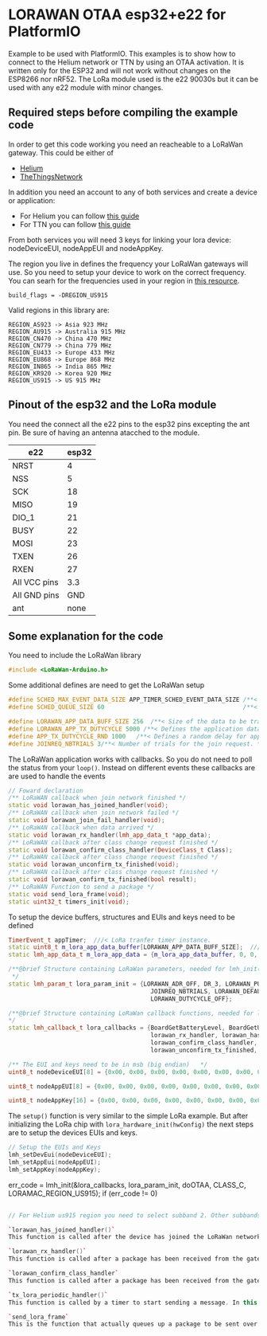 LORAWAN OTAA esp32+e22 for PlatformIO
===    
Example to be used with PlatformIO. This examples is to show how to connect to the Helium network or TTN
by using an OTAA activation. It is written only for the ESP32 and will not work without changes on the ESP8266 nor nRF52. The LoRa module used is the e22 90030s but it can be used with any e22 module with minor changes.

Required steps before compiling the example code
---
In order to get this code working you need an reacheable to a LoRaWan gateway. This could be either of    
- [Helium](https://www.helium.com)
- [TheThingsNetwork](https://thethingsnetwork.org/)

In addition you need an account to any of both services and create a device or application:
- For Helium you can follow [this guide](https://docs.helium.com/use-the-network/console/quickstart/)
- For TTN you can follow [this guide](https://www.thethingsnetwork.org/docs/devices/registration/)

From both services you will need 3 keys for linking your lora device: nodeDeviceEUI, nodeAppEUI and nodeAppKey.

The region you live in defines the frequency your LoRaWan gateways will use. So you need to setup your device to work on the correct frequency. You can searh for the frequencies used in your region in [this 
resource](https://docs.helium.com/lorawan-on-helium/frequency-plans/).

```
build_flags = -DREGION_US915
```
Valid regions in this library are:
```
REGION_AS923 -> Asia 923 MHz
REGION_AU915 -> Australia 915 MHz
REGION_CN470 -> China 470 MHz
REGION_CN779 -> China 779 MHz
REGION_EU433 -> Europe 433 MHz
REGION_EU868 -> Europe 868 MHz
REGION_IN865 -> India 865 MHz
REGION_KR920 -> Korea 920 MHz
REGION_US915 -> US 915 MHz
```

Pinout of the esp32 and the LoRa module
---

You need the connect all the e22 pins to the esp32 pins excepting the ant pin. Be sure of having an antenna
atacched to the module.

| e22          	| esp32 	|
|--------------	|-------	|
| NRST         	| 4     	|
| NSS          	| 5     	|
| SCK          	| 18    	|
| MISO         	| 19    	|
| DIO_1        	| 21    	|
| BUSY         	| 22    	|
| MOSI         	| 23    	|
| TXEN         	| 26    	|
| RXEN         	| 27    	|
| All VCC pins 	| 3.3   	|
| All GND pins 	| GND   	|
| ant          	| none  	|


Some explanation for the code
---
You need to include the LoRaWan library
```cpp
#include <LoRaWan-Arduino.h>
```
Some additional defines are need to get the LoRaWan setup
```cpp
#define SCHED_MAX_EVENT_DATA_SIZE APP_TIMER_SCHED_EVENT_DATA_SIZE /**< Maximum size of scheduler events. */
#define SCHED_QUEUE_SIZE 60										  /**< Maximum number of events in the scheduler queue. */

#define LORAWAN_APP_DATA_BUFF_SIZE 256  /**< Size of the data to be transmitted. */
#define LORAWAN_APP_TX_DUTYCYCLE 5000 /**< Defines the application data transmission duty cycle. 10s, value in [ms]. */
#define APP_TX_DUTYCYCLE_RND 1000   /**< Defines a random delay for application data transmission duty cycle. 1s, value in [ms]. */
#define JOINREQ_NBTRIALS 3/**< Number of trials for the join request. */

```
The LoRaWan application works with callbacks. So you do not need to poll the status from your `loop()`. Instead on different events these callbacks are are used to handle the events
```cpp
// Foward declaration
/** LoRaWAN callback when join network finished */
static void lorawan_has_joined_handler(void);
/** LoRaWAN callback when join network failed */
static void lorawan_join_fail_handler(void);
/** LoRaWAN callback when data arrived */
static void lorawan_rx_handler(lmh_app_data_t *app_data);
/** LoRaWAN callback after class change request finished */
static void lorawan_confirm_class_handler(DeviceClass_t Class);
/** LoRaWAN callback after class change request finished */
static void lorawan_unconfirm_tx_finished(void);
/** LoRaWAN callback after class change request finished */
static void lorawan_confirm_tx_finished(bool result);
/** LoRaWAN Function to send a package */
static void send_lora_frame(void);
static uint32_t timers_init(void);
```

To setup the device buffers, structures and EUIs and keys need to be defined

```cpp
TimerEvent_t appTimer;  ///< LoRa tranfer timer instance.
static uint8_t m_lora_app_data_buffer[LORAWAN_APP_DATA_BUFF_SIZE];  ///< Lora user application data buffer.
static lmh_app_data_t m_lora_app_data = {m_lora_app_data_buffer, 0, 0, 0, 0};   ///< Lora user application data structure.

/**@brief Structure containing LoRaWan parameters, needed for lmh_init()
 */
static lmh_param_t lora_param_init = {LORAWAN_ADR_OFF, DR_3, LORAWAN_PUBLIC_NETWORK, 
                                        JOINREQ_NBTRIALS, LORAWAN_DEFAULT_TX_POWER,
                                        LORAWAN_DUTYCYCLE_OFF};

/**@brief Structure containing LoRaWan callback functions, needed for lmh_init()
*/
static lmh_callback_t lora_callbacks = {BoardGetBatteryLevel, BoardGetUniqueId, BoardGetRandomSeed,
										lorawan_rx_handler, lorawan_has_joined_handler, 
										lorawan_confirm_class_handler, lorawan_join_fail_handler,
										lorawan_unconfirm_tx_finished, lorawan_confirm_tx_finished};

/** The EUI and keys need to be in msb (big endian)   */
uint8_t nodeDeviceEUI[8] = {0x00, 0x00, 0x00, 0x00, 0x00, 0x00, 0x00, 0x00};

uint8_t nodeAppEUI[8] = {0x00, 0x00, 0x00, 0x00, 0x00, 0x00, 0x00, 0x00};

uint8_t nodeAppKey[16] = {0x00, 0x00, 0x00, 0x00, 0x00, 0x00, 0x00, 0x00, 0x00, 0x00, 0x00, 0x00, 0x00, 0x00, 0x00, 0x00};


```
The `setup()` function is very similar to the simple LoRa example. But after initializing the LoRa chip with `lora_hardware_init(hwConfig)` the next steps are to setup the devices EUIs and keys.
```cpp
// Setup the EUIs and Keys
lmh_setDevEui(nodeDeviceEUI);
lmh_setAppEui(nodeAppEUI);
lmh_setAppKey(nodeAppKey);

```
err_code = lmh_init(&lora_callbacks, lora_param_init, doOTAA, CLASS_C, LORAMAC_REGION_US915);
if (err_code != 0)
```cpp
 
// For Helium us915 region you need to select subband 2. Other subbands configurations can be found in the [LoRaMacHelper file](https://github.com/beegee-tokyo/SX126x-Arduino/blob/1c28c6e769cca2b7d699a773e737123fc74c47c7/src/mac/LoRaMacHelper.cpp) The `lmh_setSingleChannelGateway` functions tells the library to disable frequency hoping. The parameters given are the channel number to use and the datarate. Check the [README.md/LoRaWan single channel gateway](https://github.com/beegee-tokyo/SX126x-Arduino/blob/master/README.md) section of this library to learn more about it.

`lorawan_has_joined_handler()`
This function is called after the device has joined the LoRaWan network.

`lorawan_rx_handler()`
This function is called after a package has been received from the gateway

`lorawan_confirm_class_handler`
This function is called after a package has been received from the gateway

`tx_lora_periodic_handler()`
This function is called by a timer to start sending a message. In this example the timer is set to 10 seconds by the `LORAWAN_APP_TX_DUTYCYCLE` define

`send_lora_frame`
This is the function that actually queues up a package to be sent over LoRaWan to the gateway.
